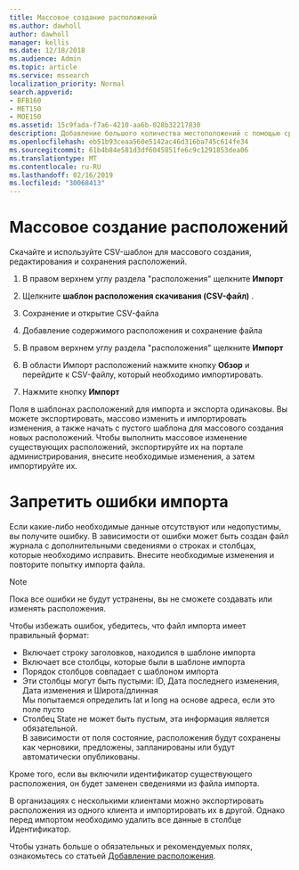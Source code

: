 ```yaml
---
title: Массовое создание расположений
ms.author: dawholl
author: dawholl
manager: kellis
ms.date: 12/18/2018
ms.audience: Admin
ms.topic: article
ms.service: mssearch
localization_priority: Normal
search.appverid:
- BFB160
- MET150
- MOE150
ms.assetid: 15c9fada-f7a6-4210-aa6b-028b32217830
description: Добавление большого количества местоположений с помощью средств импорта для портала администрирования поиска Microsoft
ms.openlocfilehash: eb51b93ceaa560e5142ac46d316ba745c614fe34
ms.sourcegitcommit: 61b4b84e581d3df6045851fe6c9c1291853dea06
ms.translationtype: MT
ms.contentlocale: ru-RU
ms.lasthandoff: 02/16/2019
ms.locfileid: "30068413"
---
```

# <a name="bulk-create-locations"></a>Массовое создание расположений

Скачайте и используйте CSV-шаблон для массового создания, редактирования и сохранения расположений. 
  
1. В правом верхнем углу раздела "расположения" щелкните **Импорт**
    
2. Щелкните **шаблон расположения скачивания (CSV-файл)** .
    
3. Сохранение и открытие CSV-файла
    
4. Добавление содержимого расположения и сохранение файла
    
5. В правом верхнем углу раздела "расположения" щелкните **Импорт**
    
6. В области Импорт расположений нажмите кнопку **Обзор** и перейдите к CSV-файлу, который необходимо импортировать. 
    
7. Нажмите кнопку **Импорт**

Поля в шаблонах расположений для импорта и экспорта одинаковы. Вы можете экспортировать, массово изменить и импортировать изменения, а также начать с пустого шаблона для массового создания новых расположений. Чтобы выполнить массовое изменение существующих расположений, экспортируйте их на портале администрирования, внесите необходимые изменения, а затем импортируйте их.

# <a name="prevent-import-errors"></a>Запретить ошибки импорта  
Если какие-либо необходимые данные отсутствуют или недопустимы, вы получите ошибку. В зависимости от ошибки может быть создан файл журнала с дополнительными сведениями о строках и столбцах, которые необходимо исправить. Внесите необходимые изменения и повторите попытку импорта файла.
  
> [!NOTE]
> Пока все ошибки не будут устранены, вы не сможете создавать или изменять расположения. 

Чтобы избежать ошибок, убедитесь, что файл импорта имеет правильный формат:
- Включает строку заголовков, находился в шаблоне импорта
- Включает все столбцы, которые были в шаблоне импорта
- Порядок столбцов совпадает с шаблоном импорта
- Эти столбцы могут быть пустыми: ID, Дата последнего изменения, Дата изменения и Широта/длинная  
Мы попытаемся определить lat и long на основе адреса, если это поле пусто
- Столбец State не может быть пустым, эта информация является обязательной.  
В зависимости от поля состояние, расположения будут сохранены как черновики, предложены, запланированы или будут автоматически опубликованы.

Кроме того, если вы включили идентификатор существующего расположения, он будет заменен сведениями из файла импорта.

В организациях с несколькими клиентами можно экспортировать расположения из одного клиента и импортировать их в другой. Однако перед импортом необходимо удалить все данные в столбце Идентификатор.
  
Чтобы узнать больше о обязательных и рекомендуемых полях, ознакомьтесь со статьей [Добавление расположения](add-a-location.md).

  

